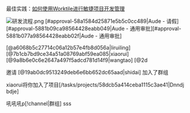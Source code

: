 最佳实践：[如何使用Worktile进行敏捷项目开发管理](https://worktile.com/blog/practices/worktile-for-scrum-development)


![研发流程.png](https://wt-box.worktile.com/public/8c7b95b2-cd3c-4c51-8a16-24293b8ff5c3)
[#approval-58a1584d25871e5b5c0cc489|Aude - 请假][#approval-5881b09ca98564428eabb049|Aude - 通用审批][#approval-5881b077a98564428eabb02f|Aude - 通用审批]

[@a6068b5c27714c06a12b57e4fb8d056a|liruiling] [@7b1cb7bd9ce34a51a08769abf59ea085|xiaorui] [@9a8b6e0c6e2647a497f5adcd781d14f9|wangtao] [@2d

邀请 [@19ab0dc9513249deb6e6bb652dc65aad|shidai] 加入了群组

xiaorui将你加入了项目[/tasks/projects/58dcb5a414ceba1115c3ae41|Dnndj bdje]

吼吼吼p[!channel|群组] sss